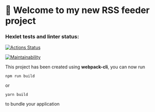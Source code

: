 # 🚀 Welcome to my new RSS feeder project

### Hexlet tests and linter status:
[![Actions Status](https://github.com/ilyavazhenin/frontend-project-11/workflows/hexlet-check/badge.svg)](https://github.com/ilyavazhenin/frontend-project-11/actions)

[![Maintainability](https://api.codeclimate.com/v1/badges/6cd21f902711d00721f2/maintainability)](https://codeclimate.com/github/ilyavazhenin/frontend-project-11/maintainability)



This project has been created using **webpack-cli**, you can now run

```
npm run build
```

or

```
yarn build
```

to bundle your application
